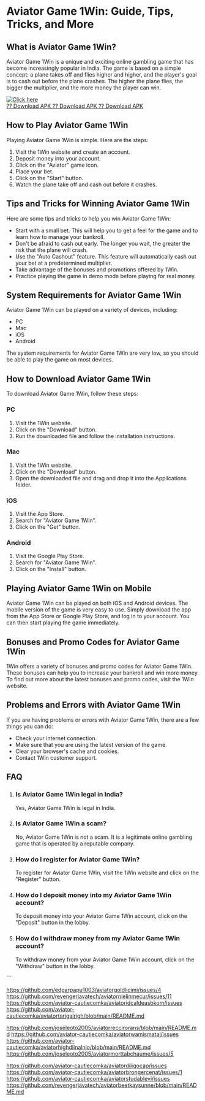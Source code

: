# Aviator Game 1Win: Guide, Tips, Tricks, and More

## What is Aviator Game 1Win?

Aviator Game 1Win is a unique and exciting online gambling game that has
become increasingly popular in India. The game is based on a simple
concept: a plane takes off and flies higher and higher, and the
player\'s goal is to cash out before the plane crashes. The higher the
plane flies, the bigger the multiplier, and the more money the player
can win.

[![Click
here](https://readscoops.com/wp-content/uploads/2023/03/Readscoop-aviator-1-1.jpg)](https://traff.sbs/deff)\
[?? Download APK ?? Download APK ?? Download
APK](https://traff.sbs/deff)

## How to Play Aviator Game 1Win

Playing Aviator Game 1Win is simple. Here are the steps:

1.  Visit the 1Win website and create an account.
2.  Deposit money into your account.
3.  Click on the "Aviator" game icon.
4.  Place your bet.
5.  Click on the "Start" button.
6.  Watch the plane take off and cash out before it crashes.

## Tips and Tricks for Winning Aviator Game 1Win

Here are some tips and tricks to help you win Aviator Game 1Win:

-   Start with a small bet. This will help you to get a feel for the
    game and to learn how to manage your bankroll.
-   Don\'t be afraid to cash out early. The longer you wait, the greater
    the risk that the plane will crash.
-   Use the "Auto Cashout" feature. This feature will
    automatically cash out your bet at a predetermined multiplier.
-   Take advantage of the bonuses and promotions offered by 1Win.
-   Practice playing the game in demo mode before playing for real
    money.

## System Requirements for Aviator Game 1Win

Aviator Game 1Win can be played on a variety of devices, including:

-   PC
-   Mac
-   iOS
-   Android

The system requirements for Aviator Game 1Win are very low, so you
should be able to play the game on most devices.

## How to Download Aviator Game 1Win

To download Aviator Game 1Win, follow these steps:

### PC

1.  Visit the 1Win website.
2.  Click on the "Download" button.
3.  Run the downloaded file and follow the installation instructions.

### Mac

1.  Visit the 1Win website.
2.  Click on the "Download" button.
3.  Open the downloaded file and drag and drop it into the Applications
    folder.

### iOS

1.  Visit the App Store.
2.  Search for "Aviator Game 1Win".
3.  Click on the "Get" button.

### Android

1.  Visit the Google Play Store.
2.  Search for "Aviator Game 1Win".
3.  Click on the "Install" button.

## Playing Aviator Game 1Win on Mobile

Aviator Game 1Win can be played on both iOS and Android devices. The
mobile version of the game is very easy to use. Simply download the app
from the App Store or Google Play Store, and log in to your account. You
can then start playing the game immediately.

## Bonuses and Promo Codes for Aviator Game 1Win

1Win offers a variety of bonuses and promo codes for Aviator Game 1Win.
These bonuses can help you to increase your bankroll and win more money.
To find out more about the latest bonuses and promo codes, visit the
1Win website.

## Problems and Errors with Aviator Game 1Win

If you are having problems or errors with Aviator Game 1Win, there are a
few things you can do:

-   Check your internet connection.
-   Make sure that you are using the latest version of the game.
-   Clear your browser\'s cache and cookies.
-   Contact 1Win customer support.

## FAQ

1.  ### Is Aviator Game 1Win legal in India?

    Yes, Aviator Game 1Win is legal in India.

2.  ### Is Aviator Game 1Win a scam?

    No, Aviator Game 1Win is not a scam. It is a legitimate online
    gambling game that is operated by a reputable company.

3.  ### How do I register for Aviator Game 1Win?

    To register for Aviator Game 1Win, visit the 1Win website and click
    on the "Register" button.

4.  ### How do I deposit money into my Aviator Game 1Win account?

    To deposit money into your Aviator Game 1Win account, click on the
    "Deposit" button in the lobby.

5.  ### How do I withdraw money from my Aviator Game 1Win account?

    To withdraw money from your Aviator Game 1Win account, click on the
    "Withdraw" button in the lobby.

\`\`\`

https://github.com/edgarpapu1003/aviatorgoldlicimi/issues/4
https://github.com/revengerjavatech/aviatornielinmecur/issues/11
https://github.com/aviator-cautiecomka/aviatoridcaldeasbkom/issues
https://github.com/aviator-cautiecomka/aviatortarigalrigh/blob/main/README.md


https://github.com/joseleoto2005/aviatorreccirorans/blob/main/README.md
https://github.com/aviator-cautiecomka/aviatorwamismatal/issues
https://github.com/aviator-cautiecomka/aviatorhighdlinalnio/blob/main/README.md
https://github.com/joseleoto2005/aviatormorttabchaume/issues/5

https://github.com/aviator-cautiecomka/aviatordiligocap/issues
https://github.com/aviator-cautiecomka/aviatorbrongercenat/issues/1
https://github.com/aviator-cautiecomka/aviatorstudablevi/issues
https://github.com/revengerjavatech/aviatorbeetkaysunne/blob/main/README.md

